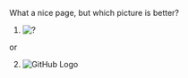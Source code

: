 What a nice page, but which picture is better?

1. ![?](https://octodex.github.com/images/homercat.png)

or

2. ![GitHub Logo](https://octodex.github.com/images/gangnamtocat.png)
